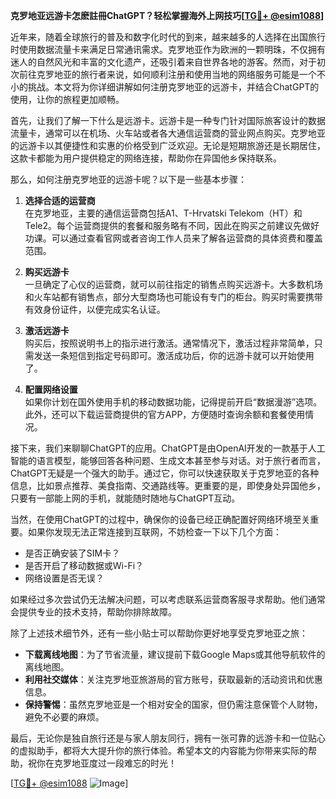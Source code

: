 **克罗地亚远游卡怎麽註冊ChatGPT？轻松掌握海外上网技巧[[TG💪+ @esim1088](https://t.me/s/esim1088)]**

近年来，随着全球旅行的普及和数字化时代的到来，越来越多的人选择在出国旅行时使用数据流量卡来满足日常通讯需求。克罗地亚作为欧洲的一颗明珠，不仅拥有迷人的自然风光和丰富的文化遗产，还吸引着来自世界各地的游客。然而，对于初次前往克罗地亚的旅行者来说，如何顺利注册和使用当地的网络服务可能是一个不小的挑战。本文将为你详细讲解如何注册克罗地亚的远游卡，并结合ChatGPT的使用，让你的旅程更加顺畅。

首先，让我们了解一下什么是远游卡。远游卡是一种专门针对国际旅客设计的数据流量卡，通常可以在机场、火车站或者各大通信运营商的营业网点购买。克罗地亚的远游卡以其便捷性和实惠的价格受到广泛欢迎。无论是短期旅游还是长期居住，这款卡都能为用户提供稳定的网络连接，帮助你在异国他乡保持联系。

那么，如何注册克罗地亚的远游卡呢？以下是一些基本步骤：

1. **选择合适的运营商**  
   在克罗地亚，主要的通信运营商包括A1、T-Hrvatski Telekom（HT）和Tele2。每个运营商提供的套餐和服务略有不同，因此在购买之前建议先做好功课。可以通过查看官网或者咨询工作人员来了解各运营商的具体资费和覆盖范围。

2. **购买远游卡**  
   一旦确定了心仪的运营商，就可以前往指定的销售点购买远游卡。大多数机场和火车站都有销售点，部分大型商场也可能设有专门的柜台。购买时需要携带有效身份证件，以便完成实名认证。

3. **激活远游卡**  
   购买后，按照说明书上的指示进行激活。通常情况下，激活过程非常简单，只需发送一条短信到指定号码即可。激活成功后，你的远游卡就可以开始使用了。

4. **配置网络设置**  
   如果你计划在国外使用手机的移动数据功能，记得提前开启“数据漫游”选项。此外，还可以下载运营商提供的官方APP，方便随时查询余额和套餐使用情况。

接下来，我们来聊聊ChatGPT的应用。ChatGPT是由OpenAI开发的一款基于人工智能的语言模型，能够回答各种问题、生成文本甚至参与对话。对于旅行者而言，ChatGPT无疑是一个强大的助手。通过它，你可以快速获取关于克罗地亚的各种信息，比如景点推荐、美食指南、交通路线等。更重要的是，即使身处异国他乡，只要有一部能上网的手机，就能随时随地与ChatGPT互动。

当然，在使用ChatGPT的过程中，确保你的设备已经正确配置好网络环境至关重要。如果你发现无法正常连接到互联网，不妨检查一下以下几个方面：

- 是否正确安装了SIM卡？
- 是否开启了移动数据或Wi-Fi？
- 网络设置是否无误？

如果经过多次尝试仍无法解决问题，可以考虑联系运营商客服寻求帮助。他们通常会提供专业的技术支持，帮助你排除故障。

除了上述技术细节外，还有一些小贴士可以帮助你更好地享受克罗地亚之旅：

- **下载离线地图**：为了节省流量，建议提前下载Google Maps或其他导航软件的离线地图。
- **利用社交媒体**：关注克罗地亚旅游局的官方账号，获取最新的活动资讯和优惠信息。
- **保持警惕**：虽然克罗地亚是一个相对安全的国家，但仍需注意保管个人财物，避免不必要的麻烦。

最后，无论你是独自旅行还是与家人朋友同行，拥有一张可靠的远游卡和一位贴心的虚拟助手，都将大大提升你的旅行体验。希望本文的内容能为你带来实际的帮助，祝你在克罗地亚度过一段难忘的时光！

[[TG💪+ @esim1088](https://t.me/s/esim1088) ![Image](https://i.postimg.cc/4NQfJmqS/Snipaste-2025-05-13-00-14-12.png)]